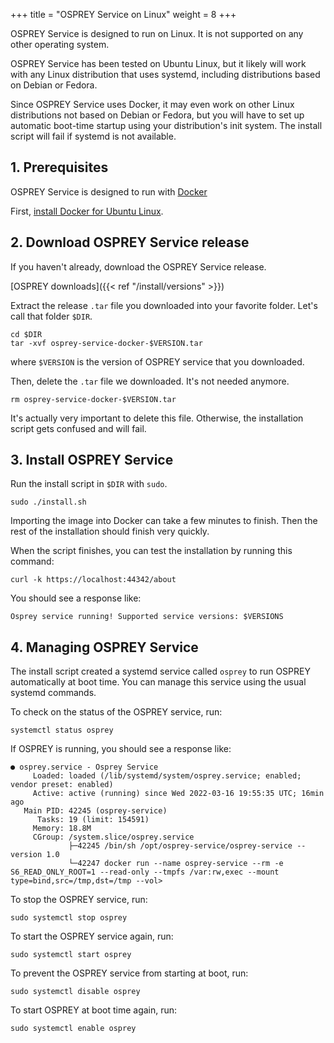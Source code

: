 +++
title = "OSPREY Service on Linux"
weight = 8
+++


OSPREY Service is designed to run on Linux.
It is not supported on any other operating system.

OSPREY Service has been tested on Ubuntu Linux,
but it likely will work with any Linux distribution that uses
systemd, including distributions based on Debian or Fedora.

Since OSPREY Service uses Docker, it may even work on other Linux
distributions not based on Debian or Fedora, but you will have to
set up automatic boot-time startup using your distribution's init system.
The install script will fail if systemd is not available.


## 1. Prerequisites

OSPREY Service is designed to run with [Docker][docker]

[docker]: https://www.docker.com/

First, [install Docker for Ubuntu Linux][docker-ubuntu].

[docker-ubuntu]: https://docs.docker.com/engine/install/ubuntu/


## 2. Download OSPREY Service release

If you haven't already, download the OSPREY Service release.

[OSPREY downloads]({{< ref "/install/versions" >}})

Extract the release `.tar` file you downloaded into your favorite folder.
Let's call that folder `$DIR`.

```shell
cd $DIR
tar -xvf osprey-service-docker-$VERSION.tar
```
where `$VERSION` is the version of OSPREY service that you downloaded.

Then, delete the `.tar` file we downloaded. It's not needed anymore.
```shell
rm osprey-service-docker-$VERSION.tar
```
It's actually very important to delete this file. Otherwise,
the installation script gets confused and will fail.


## 3. Install OSPREY Service

Run the install script in `$DIR` with `sudo`.
```shell
sudo ./install.sh
```

Importing the image into Docker can take a few minutes to finish.
Then the rest of the installation should finish very quickly.

When the script finishes, you can test the installation by running this command:
```shell
curl -k https://localhost:44342/about
```

You should see a response like:
```
Osprey service running! Supported service versions: $VERSIONS
```

## 4. Managing OSPREY Service

The install script created a systemd service called `osprey` to run
OSPREY automatically at boot time. You can manage this service using
the usual systemd commands.

To check on the status of the OSPREY service, run:
```shell
systemctl status osprey
```

If OSPREY is running, you should see a response like:
```
● osprey.service - Osprey Service
     Loaded: loaded (/lib/systemd/system/osprey.service; enabled; vendor preset: enabled)
     Active: active (running) since Wed 2022-03-16 19:55:35 UTC; 16min ago
   Main PID: 42245 (osprey-service)
      Tasks: 19 (limit: 154591)
     Memory: 18.8M
     CGroup: /system.slice/osprey.service
             ├─42245 /bin/sh /opt/osprey-service/osprey-service --version 1.0
             └─42247 docker run --name osprey-service --rm -e S6_READ_ONLY_ROOT=1 --read-only --tmpfs /var:rw,exec --mount type=bind,src=/tmp,dst=/tmp --vol>
```

To stop the OSPREY service, run:
```shell
sudo systemctl stop osprey
```

To start the OSPREY service again, run:
```shell
sudo systemctl start osprey
```

To prevent the OSPREY service from starting at boot, run:
```shell
sudo systemctl disable osprey
```

To start OSPREY at boot time again, run:
```shell
sudo systemctl enable osprey
```
